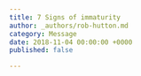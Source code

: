 ```yaml
---
title: 7 Signs of immaturity
author: _authors/rob-hutton.md
category: Message
date: 2018-11-04 00:00:00 +0000
published: false

---
```

